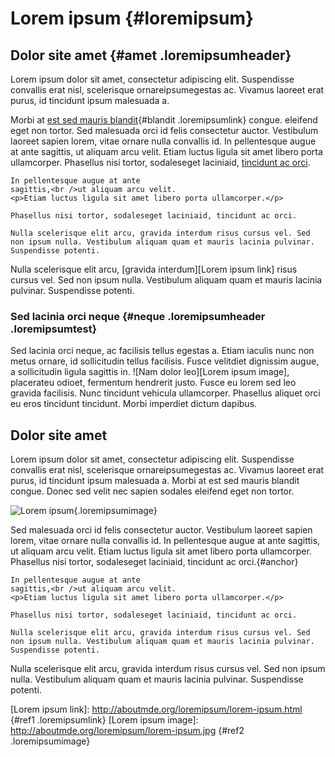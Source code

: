 Lorem ipsum {#loremipsum}
===========

Dolor site amet {#amet .loremipsumheader}
----

Lorem ipsum dolor sit amet, consectetur adipiscing elit. Suspendisse convallis erat nisl, 
scelerisque ornareipsumegestas ac. Vivamus laoreet erat purus, id tincidunt ipsum 
malesuada a.

Morbi at [est sed mauris blandit](http://aboutmde.org/loremipsum/lorem-ipsum.html){#blandit .loremipsumlink} congue.
eleifend eget non tortor. Sed malesuada orci id felis consectetur auctor. Vestibulum 
laoreet sapien lorem, vitae ornare nulla convallis id. In pellentesque augue at ante 
sagittis, ut aliquam arcu velit. Etiam luctus ligula sit amet libero porta ullamcorper. 
Phasellus nisi tortor, sodaleseget laciniaid, [tincidunt ac orci](#anchor).

~~~{#orcicodeblock}
In pellentesque augue at ante 
sagittis,<br />ut aliquam arcu velit.
<p>Etiam luctus ligula sit amet libero porta ullamcorper.</p>

Phasellus nisi tortor, sodaleseget laciniaid, tincidunt ac orci.

Nulla scelerisque elit arcu, gravida interdum risus cursus vel. Sed non ipsum nulla. Vestibulum aliquam quam et mauris lacinia pulvinar. Suspendisse potenti.
~~~

Nulla scelerisque elit arcu, [gravida interdum][Lorem ipsum link] risus cursus vel. Sed non ipsum nulla.
Vestibulum aliquam quam et 
mauris lacinia pulvinar. Suspendisse potenti.

### Sed lacinia orci neque {#neque .loremipsumheader .loremipsumtest}

Sed lacinia orci neque, ac facilisis tellus egestas a. Etiam iaculis nunc non metus 
ornare, id sollicitudin tellus facilisis. Fusce velitdiet dignissim augue, a sollicitudin 
ligula sagittis in. ![Nam dolor leo][Lorem ipsum image], placerateu odioet, fermentum hendrerit justo. Fusce 
eu lorem sed leo gravida facilisis. Nunc tincidunt vehicula ullamcorper. Phasellus aliquet 
orci eu eros tincidunt tincidunt. Morbi imperdiet dictum dapibus. 

Dolor site amet
---------------

Lorem ipsum dolor sit amet, consectetur adipiscing elit. Suspendisse convallis erat nisl, 
scelerisque ornareipsumegestas ac. Vivamus laoreet erat purus, id tincidunt ipsum 
malesuada a. Morbi at est sed mauris blandit congue. Donec sed velit nec sapien sodales 
eleifend eget non tortor.

![Lorem ipsum](http://aboutmde.org/loremipsum/lorem-ipsum.jpg){.loremipsumimage}

Sed malesuada orci id felis consectetur auctor. Vestibulum 
laoreet sapien lorem, vitae ornare nulla convallis id. In pellentesque augue at ante 
sagittis, ut aliquam arcu velit. Etiam luctus ligula sit amet libero porta ullamcorper. 
Phasellus nisi tortor, sodaleseget laciniaid, tincidunt ac orci.{#anchor}

~~~html{#orcicodeblock}
In pellentesque augue at ante 
sagittis,<br />ut aliquam arcu velit.
<p>Etiam luctus ligula sit amet libero porta ullamcorper.</p>

Phasellus nisi tortor, sodaleseget laciniaid, tincidunt ac orci.

Nulla scelerisque elit arcu, gravida interdum risus cursus vel. Sed non ipsum nulla. Vestibulum aliquam quam et mauris lacinia pulvinar. Suspendisse potenti.
~~~

Nulla scelerisque elit arcu, gravida interdum risus cursus vel. Sed non ipsum nulla.
Vestibulum aliquam quam et 
mauris lacinia pulvinar. Suspendisse potenti.

[Lorem ipsum link]: http://aboutmde.org/loremipsum/lorem-ipsum.html {#ref1 .loremipsumlink}
[Lorem ipsum image]: http://aboutmde.org/loremipsum/lorem-ipsum.jpg {#ref2 .loremipsumimage}
